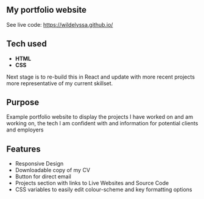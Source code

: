 ## My portfolio website

See live code: https://wildelyssa.github.io/

## Tech used
* **HTML**
* **CSS**

Next stage is to re-build this in React and update with more recent projects more representative of my current skillset.

## Purpose
Example portfolio website to display the projects I have worked on and am working on, the tech I am confident with and information for potential clients and employers

## Features
* Responsive Design
* Downloadable copy of my CV
* Button for direct email
* Projects section with links to Live Websites and Source Code
* CSS variables to easily edit colour-scheme and key formatting options



